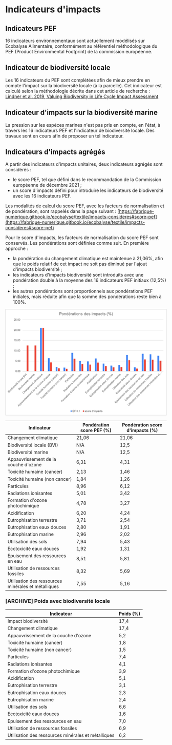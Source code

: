 # Indicateurs d'impacts

## Indicateurs PEF

16 indicateurs environnementaux sont actuellement modélisés sur Ecobalyse Alimentaire, conformément au référentiel méthodologique du PEF (Product Environmental Footprint) de la commission européenne.

## Indicateur de biodiversité locale

Les 16 indicateurs du PEF sont complétées afin de mieux prendre en compte l'impact sur la biodiversité locale (à la parcelle). Cet indicateur est calculé selon la méthodologie décrite dans cet article de recherche : [Lindner et al. 2019, Valuing Biodiversity in Life Cycle Impact Assessment](https://www.researchgate.net/publication/336523544\_Valuing\_Biodiversity\_in\_Life\_Cycle\_Impact\_Assessment)

## Indicateur d'impacts sur la biodiversité marine

La pression sur les espèces marines n'est pas pris en compte, en l'état, à travers les 16 indicateurs PEF et l'indicateur de biodiversité locale. Des travaux sont en cours afin de proposer un tel indicateur.

## Indicateurs d'impacts agrégés

A partir des indicateurs d'impacts unitaires, deux indicateurs agrégés sont considérés :&#x20;

* le score PEF, tel que défini dans le recommandation de la Commission européenne de décembre 2021 ;
* un score d'impacts défini pour introduire les indicateurs de biodiversité avec les 16 indicateurs PEF.&#x20;

Les modalités de calcul du score PEF, avec les facteurs de normalisation et de pondération, sont rappelés dans la page suivant : [https://fabrique-numerique.gitbook.io/ecobalyse/textile/impacts-consideres#score-pef](https://fabrique-numerique.gitbook.io/ecobalyse/textile/impacts-consideres#score-pef)

Pour le score d'impacts, les facteurs de normalisation du score PEF sont conservés. Les pondérations sont définies comme suit. En première approche :&#x20;

* la pondération du changement climatique est maintenue à 21,06%, afin que le poids relatif de cet impact ne soit pas diminué par l'ajout d'impacts biodiversité ;
* les indicateurs d'impacts biodiversité sont introduits avec une pondération double à la moyenne des 16 indicateurs PEF initiaux (12,5%) ;
* les autres pondérations sont proportionnels aux pondérations PEF initiales, mais réduite afin que la somme des pondérations reste bien à 100%.

![](<../.gitbook/assets/image (1) (1).png>)

| Indicateur                                          | Pondération score PEF (%) | Pondération score d'impacts (%) |
| --------------------------------------------------- | ------------------------- | ------------------------------- |
| Changement climatique                               | 21,06                     | 21,06                           |
| Biodiversité locale (BVI)                           | N/A                       | 12,5                            |
| Biodiversité marine                                 | N/A                       | 12,5                            |
| Appauvrissement de la couche d'ozone                | 6,31                      | 4,31                            |
| Toxicité humaine (cancer)                           | 2,13                      | 1,46                            |
| Toxicité humaine (non cancer)                       | 1,84                      | 1,26                            |
| Particules                                          | 8,96                      | 6,12                            |
| Radiations ionisantes                               | 5,01                      | 3,42                            |
| Formation d'ozone photochimique                     | 4,78                      | 3,27                            |
| Acidification                                       | 6,20                      | 4,24                            |
| Eutrophisation terrestre                            | 3,71                      | 2,54                            |
| Eutrophisation eaux douces                          | 2,80                      | 1,91                            |
| Eutrophisation marine                               | 2,96                      | 2,02                            |
| Utilisation des sols                                | 7,94                      | 5,43                            |
| Ecotoxicité eaux douces                             | 1,92                      | 1,31                            |
| Epuisement des ressources en eau                    | 8,51                      | 5,81                            |
| Utilisation de ressources fossiles                  | 8,32                      | 5,69                            |
| Utilisation des ressources minérales et métalliques | 7,55                      | 5,16                            |

### \[ARCHIVE] Poids avec biodiversité locale

| Indicateur                                          | Poids (%) |
| --------------------------------------------------- | --------- |
| Impact biodiversité                                 | 17,4      |
| Changement climatique                               | 17,4      |
| Appauvrissement de la couche d'ozone                | 5,2       |
| Toxicité humaine (cancer)                           | 1,8       |
| Toxicité humaine (non cancer)                       | 1,5       |
| Particules                                          | 7,4       |
| Radiations ionisantes                               | 4,1       |
| Formation d'ozone photochimique                     | 3,9       |
| Acidification                                       | 5,1       |
| Eutrophisation terrestre                            | 3,1       |
| Eutrophisation eaux douces                          | 2,3       |
| Eutrophisation marine                               | 2,4       |
| Utilisation des sols                                | 6,6       |
| Ecotoxicité eaux douces                             | 1,6       |
| Epuisement des ressources en eau                    | 7,0       |
| Utilisation de ressources fossiles                  | 6,9       |
| Utilisation des ressources minérales et métalliques | 6,2       |

